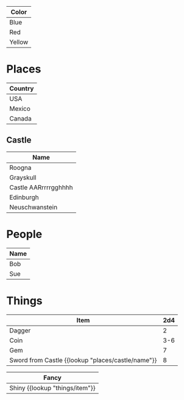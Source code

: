 | Color  |
| ------ |
| Blue   |
| Red    |
| Yellow |

# Places

| Country |
| ------- |
| USA     |
| Mexico  |
| Canada  |

## Castle

| Name                 |
| -------------------- |
| Roogna               |
| Grayskull            |
| Castle AARrrrrgghhhh |
| Edinburgh            |
| Neuschwanstein       |

# People

| Name |
| ---- |
| Bob  |
| Sue  |

# Things

| Item                                             | 2d4 |
| ------------------------------------------------- | --- |
| Dagger                                            | 2   |
| Coin                                              | 3-6 |
| Gem                                               | 7   |
| Sword from Castle {{lookup "places/castle/name"}} | 8   |

| Fancy                          |
| ------------------------------ |
| Shiny {{lookup "things/item"}} |
